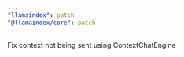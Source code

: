 ```yaml
---
"llamaindex": patch
"@llamaindex/core": patch
---
```


Fix context not being sent using ContextChatEngine
